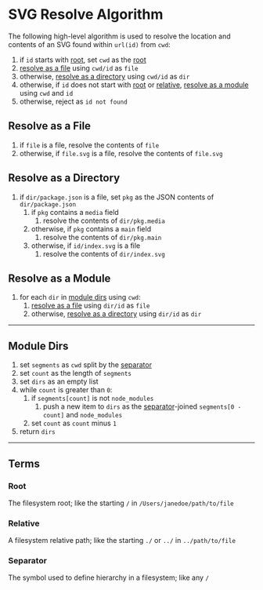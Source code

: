 # SVG Resolve Algorithm

The following high-level algorithm is used to resolve the location and contents
of an SVG found within `url(id)` from `cwd`:

1. if `id` starts with [root](#root), set `cwd` as the [root](#root)
2. [resolve as a file](#resolve-as-a-file) using `cwd/id` as `file`
3. otherwise, [resolve as a directory](#resolve-as-a-directory) using `cwd/id`
   as `dir`
4. otherwise, if `id` does not start with [root](#root) or
   [relative](#relative), [resolve as a module](#resolve-as-a-module) using
   `cwd` and `id`
5. otherwise, reject as `id not found`

## Resolve as a File

1. if `file` is a file, resolve the contents of `file`
2. otherwise, if `file.svg` is a file, resolve the contents of `file.svg`

## Resolve as a Directory

1. if `dir/package.json` is a file, set `pkg` as the JSON contents of
   `dir/package.json`
   1. if `pkg` contains a `media` field
      1. resolve the contents of `dir/pkg.media`
   2. otherwise, if `pkg` contains a `main` field
      1. resolve the contents of `dir/pkg.main`
   3. otherwise, if `id/index.svg` is a file
      1. resolve the contents of `dir/index.svg`

## Resolve as a Module

1. for each `dir` in [module dirs](#module-dirs) using `cwd`:
   1. [resolve as a file](#resolve-as-a-file) using `dir/id` as `file`
   2. otherwise, [resolve as a directory](#resolve-as-a-directory) using
      `dir/id` as `dir`

---

## Module Dirs

1. set `segments` as `cwd` split by the [separator](#separator)
2. set `count` as the length of `segments`
3. set `dirs` as an empty list
4. while `count` is greater than `0`:
   1. if `segments[count]` is not `node_modules`
      1. push a new item to `dirs` as the [separator](#separator)-joined
         `segments[0 - count]` and `node_modules`
   2. set `count` as `count` minus `1`
5. return `dirs`

---

## Terms

### Root

The filesystem root; like the starting `/` in `/Users/janedoe/path/to/file`

### Relative

A filesystem relative path; like the starting `./` or `../` in `../path/to/file`

### Separator

The symbol used to define hierarchy in a filesystem; like any `/`
